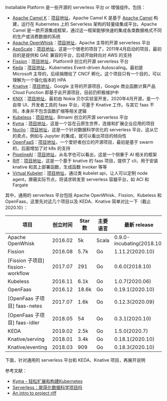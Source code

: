 Installable Platform 是一些开源的 serverless 平台 or 增强组件。包括：

* [Apache Camel K](https://camel.apache.org/)：[项目地址](https://github.com/apache/camel-k)，Apache Camel K 是基于 [Apache Camel](https://github.com/apache/camel) 构建，运行在 Kubernetes 上的 Serverless 架构的轻量级集成平台。Apache Camel 是一款开源集成框架，通过这一框架能够快速的集成各类数据格式不同的生产或消费数据的系统
* [Apache OpenWhisk](https://openwhisk.apache.org/)：[项目地址](https://github.com/apache/openwhisk)，Apache 主导的开源 serverless 平台
* [AppScale](https://www.appscale.com/)：[项目地址](https://www.appscale.com/)，这是一个很老的项目了，2011年4月启动的项目，最初目的是提供和 GAE 兼容的平台，后续开始转向对 AWS 的支持
* [Fission](https://fission.io/)：[项目地址](https://github.com/fission/fission)，Platform9 创立的开源 serverless 平台
* [Keda](https://keda.sh/)：[项目地址](https://github.com/kedacore/keda)，Kubernetes Event-driven Autoscaling。最初是 Microsoft 主导的，后续捐赠给了 CNCF 孵化。这个项目只有一个目的，可以理解为一个强化版本的 HPA
* [Knative](https://github.com/knative/docs/)：[项目地址](https://github.com/knative/serving)，Google 主导的开源项目，Google 商业函数计算产品 Cloud Function 即基于此开源项目，目前仍积极维护中
* [KNIX](https://knix.io/)：[项目地址](https://github.com/knix-microfunctions/knix)，最初由 Nokia 贝尔实验室开发，2020年4月开源，是一个自带 UI、开发者工具的 faas 平台，可基于 Knative 工作。与其它 faas 不同，本身并不包含函数扩缩等相关逻辑
* [Kubeless](https://kubeless.io/)：[项目地址](https://github.com/kubeless/kubeless)，Bitnami 创立的开源 serverless 平台
* [Kyma](https://kyma-project.io/)：[项目地址](https://github.com/kyma-project/kyma)，这是一个旨在云原生世界，连接和扩展企业应用的项目
* [Nuclio](https://nuclio.io/)：[项目地址](https://github.com/nuclio/nuclio)，这是一个针对数据科学优化的 serverless 平台，这从它的卖点，例如与 Jupyter 的集成，就可以看出项目的倾向性
* [OpenFaaS](https://www.openfaas.com/)：[项目地址](https://github.com/openfaas/faas)，一个爱好者创立的开源项目，最初是基于 swarm 的，后面增加了对 k8s 的支持
* [PipelineAI](https://pipeline.ai/)：[项目地址](https://github.com/pipelineai/pipeline)，从名字也可以看出，这是一个侧重于 AI 相关的框架
* [Riff](https://projectriff.io/)：[项目地址](https://github.com/projectriff/riff)，这是一个基于 knative 的 faas 项目，提供了 cli，用于安装 knative 和其上部署函数，生成函数 invoker 等等
* [Virtual Kubelet](https://github.com/virtual-kubelet)：[项目地址](https://github.com/virtual-kubelet/virtual-kubelet)，通过类 kubelet api，让人可以定制 node agent，屏蔽实际节点，将请求转发至 serverless 容器平台，如 ACI 和 Fargate

其中，通用的 serverless 平台包括 Apache OpenWhisk、Fission、Kubeless 和 OpenFaas，这里先对这几个项目以及 KEDA、Knative 简单对比一下（截止 2020.10）：

| 项目 | 创立时间 | Star 数 | 主要语言 | 最新 release |
|-----|---------|--------|---------|------------- |
| Apache OpenWhisk | 2016.02 | 5k | Scala | 0.9.0-incubating(2018.10) |
| Fission | 2016.08 | 5.7k | Go | 1.11.2(2020.10) |
| [Fission 子项目] fission-workflow | 2017.07 | 291 | Go | 0.6.0(2018.10) |
| Kubeless | 2016.11 | 6.1k | Go | 1.0.7(2020.06) |
| OpenFaas | 2016.12 | 18.6k | Go | 0.19.1(2020.10) |
| [OpenFaas 子项目] faas-netes | 2017.07 | 1.6k | Go | 0.12.3(2020.09) |
| [OpenFaas 子项目] faas-idler | 2018.05 | 54 | Go | 0.3.1(2020.10) |
| KEDA | 2019.02 | 2.5k | Go | 1.5.0(2020.7) |
| Knative/serving | 2018.01 | 3.4k | Go | 0.18.1(2020.10) |
| Knative/eventing | 2018.03 | 909 | Go | 0.18.3(2020.10) |

下面，针对通用的 serverless 平台和 KEDA、Knative 项目，再展开说明

参考文献：

* [Kyma - 轻松扩展和构建Kubernetes](https://cloud.tencent.com/developer/article/1548611)
* [Serverless：能简化数据科学项目吗](https://www.shangyexinzhi.com/article/177835.html)
* [An intro to project riff](https://files.gotocon.com/uploads/slides/conference_12/647/original/Eric%20BOTTARD%20-%20An%20intro%20to%20project%20riff.pdf)
